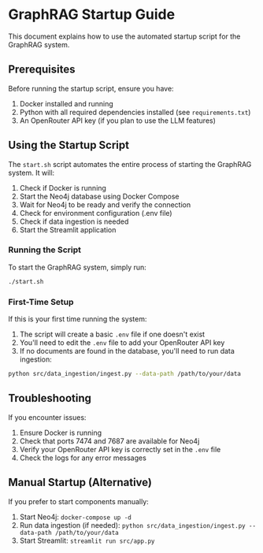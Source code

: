 # GraphRAG Startup Guide

This document explains how to use the automated startup script for the GraphRAG system.

## Prerequisites

Before running the startup script, ensure you have:

1. Docker installed and running
2. Python with all required dependencies installed (see `requirements.txt`)
3. An OpenRouter API key (if you plan to use the LLM features)

## Using the Startup Script

The `start.sh` script automates the entire process of starting the GraphRAG system. It will:

1. Check if Docker is running
2. Start the Neo4j database using Docker Compose
3. Wait for Neo4j to be ready and verify the connection
4. Check for environment configuration (.env file)
5. Check if data ingestion is needed
6. Start the Streamlit application

### Running the Script

To start the GraphRAG system, simply run:

```bash
./start.sh
```

### First-Time Setup

If this is your first time running the system:

1. The script will create a basic `.env` file if one doesn't exist
2. You'll need to edit the `.env` file to add your OpenRouter API key
3. If no documents are found in the database, you'll need to run data ingestion:

```bash
python src/data_ingestion/ingest.py --data-path /path/to/your/data
```

## Troubleshooting

If you encounter issues:

1. Ensure Docker is running
2. Check that ports 7474 and 7687 are available for Neo4j
3. Verify your OpenRouter API key is correctly set in the `.env` file
4. Check the logs for any error messages

## Manual Startup (Alternative)

If you prefer to start components manually:

1. Start Neo4j: `docker-compose up -d`
2. Run data ingestion (if needed): `python src/data_ingestion/ingest.py --data-path /path/to/your/data`
3. Start Streamlit: `streamlit run src/app.py`